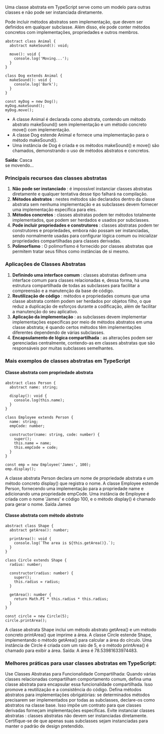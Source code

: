Uma classe abstrata em TypeScript serve como um modelo para outras classes e não pode ser instanciada diretamente.

Pode incluir métodos abstratos sem implementação, que devem ser definidos em qualquer subclasse.
Além disso, ele pode conter métodos concretos com implementações, propriedades e outros membros.

```
abstract class Animal {
  abstract makeSound(): void;

  move(): void {
    console.log('Moving...');
  }
}

class Dog extends Animal {
  makeSound(): void {
    console.log('Bark');
  }
}

const myDog = new Dog();
myDog.makeSound();
myDog.move();
```

- A classe Animal é declarada como abstrata, contendo um método abstrato makeSound() sem implementação e um método concreto move() com implementação.
- A classe Dog estende Animal e fornece uma implementação para o método makeSound().
- Uma instância de Dog é criada e os métodos makeSound() e move() são chamados, demonstrando o uso de métodos abstratos e concretos.

**Saída:**
Casca   
se movendo...

### Principais recursos das classes abstratas

1. ****Não pode ser instanciado**** : é impossível instanciar classes abstratas diretamente e qualquer tentativa desse tipo falhará na compilação.
2. ****Métodos abstratos**** : nestes métodos são declarados dentro da classe abstrata sem nenhuma implementação e as subclasses devem fornecer uma implementação específica para eles.
3. ****Métodos concretos**** : classes abstratas podem ter métodos totalmente implementados, que podem ser herdados e usados ​​por subclasses.
4. ****Pode incluir propriedades e construtores**** : classes abstratas podem ter construtores e propriedades, embora não possam ser instanciadas, sendo normalmente usadas para configurar lógica comum ou inicializar propriedades compartilhadas para classes derivadas.
5. ****Polimorfismo**** : O polimorfismo é fornecido por classes abstratas que permitem tratar seus filhos como instâncias de si mesmo.


### Aplicações de Classes Abstratas

1. ****Definindo uma interface comum**** : classes abstratas definem uma interface comum para classes relacionadas e, dessa forma, há uma estrutura compartilhada de todas as subclasses para facilitar a compreensão e a manutenção da base de código.
2. ****Reutilização de código**** : métodos e propriedades comuns que uma classe abstrata contém podem ser herdados por objetos filho, o que reduz a duplicação de esforços durante a codificação, além de facilitar a manutenção do seu aplicativo.
3. ****Aplicação da implementação**** : as subclasses devem implementar implementações específicas por meio de métodos abstratos em uma classe abstrata; é quando certos métodos têm implementações diferentes dependendo de várias subclasses.
4. ****Encapsulamento de lógica compartilhada**** : as alterações podem ser gerenciadas centralmente, contendo-as em classes abstratas que são responsáveis ​​por muitas subclasses semelhantes.

### Mais exemplos de classes abstratas em TypeScript

#### Classe abstrata com propriedade abstrata

```
abstract class Person {
  abstract name: string;

  display(): void {
    console.log(this.name);
  }
}

class Employee extends Person {
  name: string;
  empCode: number;

  constructor(name: string, code: number) {
    super();
    this.name = name;
    this.empCode = code;
  }
}

const emp = new Employee('James', 100);
emp.display();
```

A classe abstrata Person declara um nome de propriedade abstrata e um método concreto display() que registra o nome.
A classe Employee estende Person, fornecendo uma implementação para a propriedade name e adicionando uma propriedade empCode.
Uma instância de Employee é criada com o nome 'James' e código 100, e o método display() é chamado para gerar o nome.
Saída
James

#### Classe abstrata com método abstrato

```
abstract class Shape {
  abstract getArea(): number;

  printArea(): void {
    console.log(`The area is ${this.getArea()}.`);
  }
}

class Circle extends Shape {
  radius: number;

  constructor(radius: number) {
    super();
    this.radius = radius;
  }

  getArea(): number {
    return Math.PI * this.radius * this.radius;
  }
}

const circle = new Circle(5);
circle.printArea();
```

A classe abstrata Shape inclui um método abstrato getArea() e um método concreto printArea() que imprime a área.
A classe Circle estende Shape, implementando o método getArea() para calcular a área do círculo.
Uma instância de Circle é criada com um raio de 5, e o método printArea() é chamado para exibir a área.
Saída:
A área é 78.53981633974483.

### Melhores práticas para usar classes abstratas em TypeScript:

Use Classes Abstratas para Funcionalidade Compartilhada: Quando várias classes relacionadas compartilham comportamento comum, defina uma classe abstrata para encapsular essa funcionalidade compartilhada. Isso promove a reutilização e a consistência do código.
Defina métodos abstratos para implementações obrigatórias: se determinados métodos precisarem ser implementados por todas as subclasses, declare-os como abstratos na classe base. Isso impõe um contrato para que classes derivadas forneçam implementações específicas.
Evite instanciar classes abstratas : classes abstratas não devem ser instanciadas diretamente. Certifique-se de que apenas suas subclasses sejam instanciadas para manter o padrão de design pretendido.

